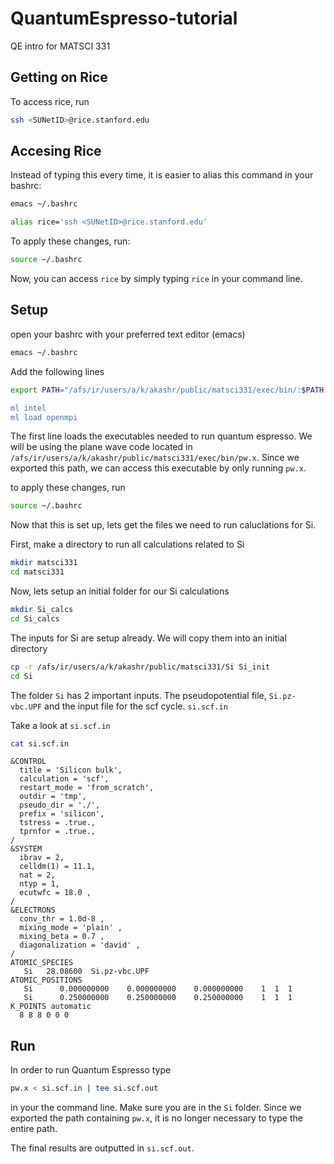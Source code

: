 # QuantumEspresso-tutorial
QE intro for MATSCI 331 
## Getting on  Rice 
To access rice, run 
```bash
ssh <SUNetID>@rice.stanford.edu
```
## Accesing Rice 
Instead of typing this every time, it is easier to alias this command in your bashrc:

```bash
emacs ~/.bashrc
```

```bash
alias rice='ssh <SUNetID>@rice.stanford.edu'
```

To apply these changes, run:

```bash
source ~/.bashrc
```

Now, you can access `rice` by simply typing `rice` in your command line.


## Setup

open your bashrc with your preferred text editor (emacs)

```bash
emacs ~/.bashrc
```

Add the following lines 

```bash
export PATH="/afs/ir/users/a/k/akashr/public/matsci331/exec/bin/:$PATH

ml intel
ml load openmpi
```

The first line loads the executables needed to run quantum espresso. We will be using the plane wave code located in `/afs/ir/users/a/k/akashr/public/matsci331/exec/bin/pw.x`. Since we exported this path, we can access this executable by only running `pw.x`.

to apply these changes, run 

```bash
source ~/.bashrc
```
Now that this is set up, lets get the files we need to run caluclations for Si.

First, make a directory to run all calculations related to Si

```bash
mkdir matsci331
cd matsci331
```

Now, lets setup an initial folder for our Si calculations 

```bash
mkdir Si_calcs
cd Si_calcs
```


The inputs for Si are setup already. We will copy them into an initial directory 

```bash
cp -r /afs/ir/users/a/k/akashr/public/matsci331/Si Si_init
cd Si
```

The folder `Si` has 2 important inputs. The pseudopotential file, `Si.pz-vbc.UPF` and the input file for the scf cycle. `si.scf.in`

Take a look at `si.scf.in`

```bash
cat si.scf.in
```

```
&CONTROL
  title = 'Silicon bulk',
  calculation = 'scf',
  restart_mode = 'from_scratch',
  outdir = 'tmp',
  pseudo_dir = './',
  prefix = 'silicon',
  tstress = .true.,
  tprnfor = .true.,
/
&SYSTEM
  ibrav = 2,
  celldm(1) = 11.1,
  nat = 2,
  ntyp = 1,
  ecutwfc = 18.0 ,
/
&ELECTRONS
  conv_thr = 1.0d-8 ,
  mixing_mode = 'plain' ,
  mixing_beta = 0.7 ,
  diagonalization = 'david' ,
/
ATOMIC_SPECIES
   Si   28.08600  Si.pz-vbc.UPF 
ATOMIC_POSITIONS 
   Si      0.000000000    0.000000000    0.000000000    1  1  1 
   Si      0.250000000    0.250000000    0.250000000    1  1  1
K_POINTS automatic
  8 8 8 0 0 0
```

## Run  

In order to run Quantum Espresso type 


```bash
pw.x < si.scf.in | tee si.scf.out
```
in your the command line. Make sure you are in the `Si` folder. Since we exported the path containing `pw.x`, it is no longer necessary to type the entire path. 

The final results are outputted in `si.scf.out`. 

